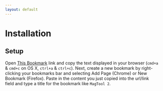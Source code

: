 ```yaml
---
layout: default
---
```


# Installation
<!-- [[TOC]] -->

## Setup

Open [This Bookmark][bookmark] link and copy the text displayed in your browser (`cmd+a` & `cmd+c` on OS X, `ctrl+a` & `ctrl+c`). Next, create a new bookmark by right-clicking your bookmarks bar and selecting Add Page (Chrome) or New Bookmark (Firefox). Paste in the content you just copied into the url/link field and type a title for the bookmark like `MagTool 2`.

[bookmark]: http://staging.net-a-porter.com/alfresco/nap/webAssets/magazine/_shared/contents/MagTool/js/bookmark.min.js?v=1.0.9